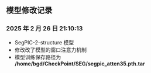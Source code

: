 ## 模型修改记录

### 2025 年 2 月 26 日 21:10:13

- SegPIC-2-structure 模型
- 修改改了模型的窗口注意力机制
- 模型训练保存路径为 **/home/bgd/CheckPoint/SEG/segpic_atten35.pth.tar**
